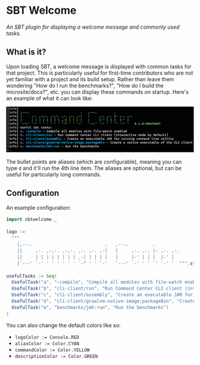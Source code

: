 # SBT Welcome

*An SBT plugin for displaying a welcome message and commonly used tasks.*

## What is it?

Upon loading SBT, a welcome message is displayed with common tasks for that project. This is particularly useful
for first-time contributors who are not yet familiar with a project and its build setup. Rather than leave them wondering
"How do I run the benchmarks?", "How do I build the microsite/docs?", etc. you can display these commands on startup.
Here's an example of what it can look like:

![screenshot](assets/screenshot.png?raw=true "SBT Welcome screenshot")

The bullet points are aliases (which are configurable), meaning you can type `d` and it'll run the 4th line item. The
aliases are optional, but can be useful for particularly long commands.

## Configuration

An example configuration:

```scala
import sbtwelcome._

logo :=
  """
    |,---.                           .   ,---.         .
    ||     ,-. ,-,-. ,-,-. ,-. ,-. ,-|   |     ,-. ,-. |- ,-. ,-.
    ||     | | | | | | | | ,-| | | | |   |     |-' | | |  |-' |
    |`---' `-' ' ' ' ' ' ' `-^ ' ' `-'   `---' `-' ' ' `' `-' '  """.stripMargin

usefulTasks := Seq(
  UsefulTask("a", "~compile", "Compile all modules with file-watch enabled"),
  UsefulTask("b", "cli-client/run", "Run Command Center CLI client (interactive mode by default)"),
  UsefulTask("c", "cli-client/assembly", "Create an executable JAR for running command line utility"),
  UsefulTask("d", "cli-client/graalvm-native-image:packageBin", "Create a native executable of the CLI client"),
  UsefulTask("e", "benchmarks/jmh:run", "Run the benchmarks")
)

```

You can also change the default colors like so:

- `logoColor := Console.RED`
- `aliasColor := Color.CYAN`
- `commandColor := Color.YELLOW`
- `descriptionColor := Color.GREEN`
